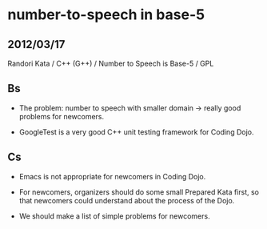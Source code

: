 # number-to-speech in base-5

## 2012/03/17

Randori Kata / C++ (G++) / Number to Speech is Base-5 / GPL

## Bs

* The problem: number to speech with smaller domain -> really good problems
  for newcomers.

* GoogleTest is a very good C++ unit testing framework for Coding Dojo.

## Cs

* Emacs is not appropriate for newcomers in Coding Dojo.

* For newcomers, organizers should do some small Prepared Kata first, so that
  newcomers could understand about the process of the Dojo.

* We should make a list of simple problems for newcomers.
